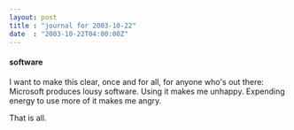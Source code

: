 ```yaml
---
layout: post
title : "journal for 2003-10-22"
date  : "2003-10-22T04:00:00Z"
---
```

<h4>software</h4>I want to make this clear, once and for all, for anyone who's out there: Microsoft produces lousy software.  Using it makes me unhappy.  Expending energy to use more of it makes me angry.

That is all.

